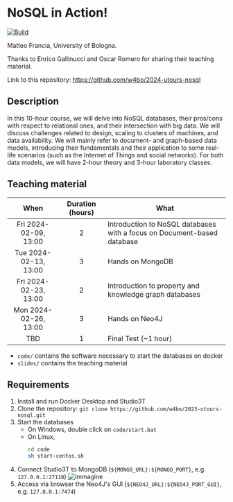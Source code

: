# NoSQL in Action!

[![Build](https://github.com/w4bo/2024-utours-nosql/actions/workflows/build.yml/badge.svg)](https://github.com/w4bo/2024-utours-nosql/actions/workflows/build.yml)

Matteo Francia, University of Bologna.

Thanks to Enrico Gallinucci and Oscar Romero for sharing their teaching material.

Link to this repository: https://github.com/w4bo/2024-utours-nosql

## Description

In this 10-hour course, we will delve into NoSQL databases, their pros/cons with respect to relational ones, and their intersection with big data.
We will discuss challenges related to design, scaling to clusters of machines, and data availability.
We will mainly refer to document- and graph-based data models, introducing their fundamentals and their application to some real-life scenarios (such as the Internet of Things and social networks).
For both data models, we will have 2-hour theory and 3-hour laboratory classes.

## Teaching material

|          When           | Duration (hours) | What                                                                    |
|:-----------------------:|:----------------:|-------------------------------------------------------------------------|
| Fri 2024-02-09, 13:00   |         2        | Introduction to NoSQL databases with a focus on Document-based database |
| Tue 2024-02-13, 13:00   |         3        | Hands on MongoDB                                                        |
| Fri 2024-02-23, 13:00   |         2        | Introduction to property and knowledge graph databases                  |
| Mon 2024-02-26, 13:00   |         3        | Hands on Neo4J                                                          |
| TBD   |         1        | Final Test (~1 hour)                                                                      |

- `code/` contains the software necessary to start the databases on docker
- `slides/` contains the teaching material

## Requirements

1. Install and run Docker Desktop and Studio3T
1. Clone the repository: `git clone https://github.com/w4bo/2023-utours-nosql.git`
1. Start the databases
    - On Windows, double click on `code/start.bat`
    - On Linux,
      ```sh
      cd code
      sh start-centos.sh
      ``` 
1. Connect Studio3T to MongoDB (`${MONGO_URL}:${MONGO_PORT}`, e.g. `127.0.0.1:27118`)
   ![immagine](https://user-images.githubusercontent.com/18005592/224693910-36e7fbd3-aac7-4888-8872-a3ef2f12bda1.png)
1. Access via browser the Neo4J's GUI (`${NEO4J_URL}:${NEO4J_PORT_GUI}`, e.g. `127.0.0.1:7474`)

